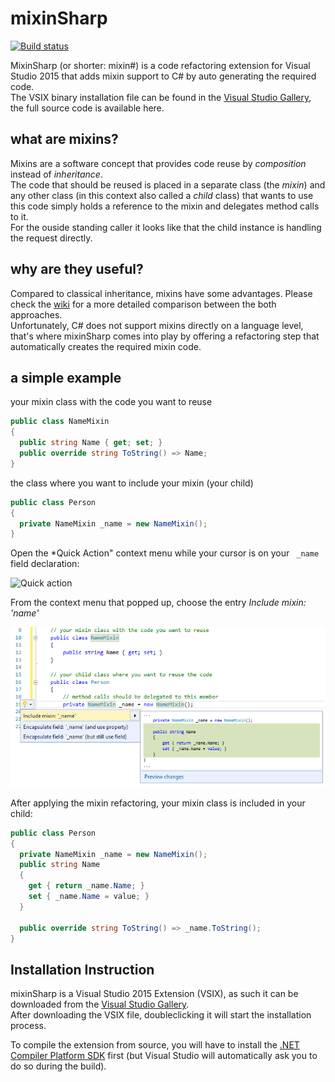 # mixinSharp
[![Build status](https://ci.appveyor.com/api/projects/status/u8nvb20x3y87h0ay?svg=true)](https://ci.appveyor.com/project/pgenfer/mixinsharp)

MixinSharp (or shorter: mixin#) is a code refactoring extension for Visual Studio 2015 that adds mixin support to C# by auto generating the required code.  
The VSIX binary installation file can be found in the [Visual Studio Gallery](https://visualstudiogallery.msdn.microsoft.com/05c8154b-eb71-45f1-986e-923acca556f1), the full source code is available here. 

## what are mixins?

Mixins are a software concept that provides code reuse by *composition* instead of *inheritance*.  
The code that should be reused is placed in a separate class (the *mixin*) and any other class (in this context also called a *child* class) that wants to use this code simply holds a reference to the mixin and delegates method calls to it.  
For the ouside standing caller it looks like that the child instance is handling the request directly.  
 
## why are they useful?

Compared to classical inheritance, mixins have some advantages. Please check the [wiki](https://github.com/pgenfer/mixinSharp/wiki/Mixins---An-Overview) for a more detailed comparison between the both approaches.  
Unfortunately, C# does not support mixins directly on a language level, that's where mixinSharp comes into play by offering a refactoring step that automatically creates the required mixin code.

## a simple example

your mixin class with the code you want to reuse
```csharp
public class NameMixin
{
  public string Name { get; set; }
  public override string ToString() => Name;
}
```
the class where you want to include your mixin (your child)
```csharp
public class Person
{
  private NameMixin _name = new NameMixin();
}
```
Open the *Quick Action" context menu while your cursor is on your ``` _name``` field declaration:    

![Quick action](https://github.com/pgenfer/mixinSharp/blob/master/images/quick_action.png)    

From the context menu that popped up, choose the entry *Include mixin: 'name'*    

![Include mixin](https://github.com/pgenfer/mixinSharp/blob/master/images/mixin_preview.png)  

After applying the mixin refactoring, your mixin class is included in your child:
```csharp
public class Person
{
  private NameMixin _name = new NameMixin();
  public string Name
  {
    get { return _name.Name; }
    set { _name.Name = value; }
  }
  
  public override string ToString() => _name.ToString();
}
```

## Installation Instruction
mixinSharp is a Visual Studio 2015 Extension (VSIX), as such it can be downloaded from the [Visual Studio Gallery](https://visualstudiogallery.msdn.microsoft.com/05c8154b-eb71-45f1-986e-923acca556f1).  
After downloading the VSIX file, doubleclicking it will start the installation process.    

To compile the extension from source, you will have to install the [.NET Compiler Platform SDK](https://visualstudiogallery.msdn.microsoft.com/2ddb7240-5249-4c8c-969e-5d05823bcb89) first (but Visual Studio will automatically ask you to do so during the build).


